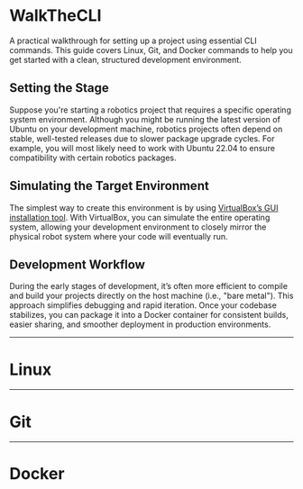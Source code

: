 # WalkTheCLI
A practical walkthrough for setting up a project using essential CLI commands. This guide covers Linux, Git, and Docker commands to help you get started with a clean, structured development environment.

## Setting the Stage
Suppose you're starting a robotics project that requires a specific operating system environment. Although you might be running the latest version of Ubuntu on your development machine, robotics projects often depend on stable, well-tested releases due to slower package upgrade cycles. For example, you will most likely need to work with Ubuntu 22.04 to ensure compatibility with certain robotics packages.

## Simulating the Target Environment
The simplest way to create this environment is by using [VirtualBox’s GUI installation tool](https://www.geeksforgeeks.org/how-to-install-virtualbox-on-windows/). With VirtualBox, you can simulate the entire operating system, allowing your development environment to closely mirror the physical robot system where your code will eventually run.

## Development Workflow
During the early stages of development, it’s often more efficient to compile and build your projects directly on the host machine (i.e., "bare metal"). This approach simplifies debugging and rapid iteration. Once your codebase stabilizes, you can package it into a Docker container for consistent builds, easier sharing, and smoother deployment in production environments. 

---
# Linux

---
# Git

---
# Docker
